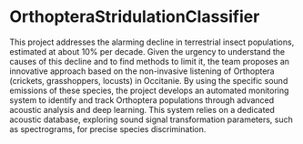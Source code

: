 # OrthopteraStridulationClassifier

This project addresses the alarming decline in terrestrial insect populations, estimated at about 10% per decade. Given the urgency to understand the causes of this decline and to find methods to limit it, the team proposes an innovative approach based on the non-invasive listening of Orthoptera (crickets, grasshoppers, locusts) in Occitanie. By using the specific sound emissions of these species, the project develops an automated monitoring system to identify and track Orthoptera populations through advanced acoustic analysis and deep learning. This system relies on a dedicated acoustic database, exploring sound signal transformation parameters, such as spectrograms, for precise species discrimination.
